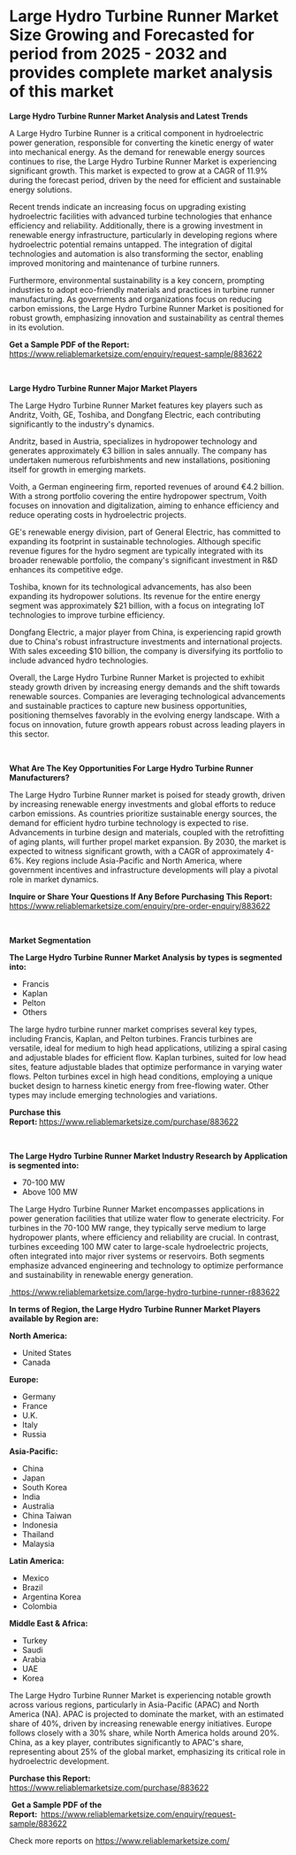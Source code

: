 <p><h1>Large Hydro Turbine Runner Market Size Growing and Forecasted for period from 2025 - 2032 and provides complete market analysis of this market</h1></p><p><strong>Large Hydro Turbine Runner Market Analysis and Latest Trends</strong></p>
<p><p>A Large Hydro Turbine Runner is a critical component in hydroelectric power generation, responsible for converting the kinetic energy of water into mechanical energy. As the demand for renewable energy sources continues to rise, the Large Hydro Turbine Runner Market is experiencing significant growth. This market is expected to grow at a CAGR of 11.9% during the forecast period, driven by the need for efficient and sustainable energy solutions.</p><p>Recent trends indicate an increasing focus on upgrading existing hydroelectric facilities with advanced turbine technologies that enhance efficiency and reliability. Additionally, there is a growing investment in renewable energy infrastructure, particularly in developing regions where hydroelectric potential remains untapped. The integration of digital technologies and automation is also transforming the sector, enabling improved monitoring and maintenance of turbine runners.</p><p>Furthermore, environmental sustainability is a key concern, prompting industries to adopt eco-friendly materials and practices in turbine runner manufacturing. As governments and organizations focus on reducing carbon emissions, the Large Hydro Turbine Runner Market is positioned for robust growth, emphasizing innovation and sustainability as central themes in its evolution.</p></p>
<p><strong>Get a Sample PDF of the Report:&nbsp;</strong> <a href="https://www.reliablemarketsize.com/enquiry/request-sample/883622?utm_campaign=2335&utm_medium=2&utm_source=Github&utm_content=ia&utm_term=24022025&utm_id=large-hydro-turbine-runner">https://www.reliablemarketsize.com/enquiry/request-sample/883622</a></p>
<p>&nbsp;</p>
<p><strong>Large Hydro Turbine Runner Major Market Players</strong></p>
<p><p>The Large Hydro Turbine Runner Market features key players such as Andritz, Voith, GE, Toshiba, and Dongfang Electric, each contributing significantly to the industry's dynamics. </p><p>Andritz, based in Austria, specializes in hydropower technology and generates approximately €3 billion in sales annually. The company has undertaken numerous refurbishments and new installations, positioning itself for growth in emerging markets.</p><p>Voith, a German engineering firm, reported revenues of around €4.2 billion. With a strong portfolio covering the entire hydropower spectrum, Voith focuses on innovation and digitalization, aiming to enhance efficiency and reduce operating costs in hydroelectric projects.</p><p>GE's renewable energy division, part of General Electric, has committed to expanding its footprint in sustainable technologies. Although specific revenue figures for the hydro segment are typically integrated with its broader renewable portfolio, the company's significant investment in R&D enhances its competitive edge.</p><p>Toshiba, known for its technological advancements, has also been expanding its hydropower solutions. Its revenue for the entire energy segment was approximately $21 billion, with a focus on integrating IoT technologies to improve turbine efficiency.</p><p>Dongfang Electric, a major player from China, is experiencing rapid growth due to China's robust infrastructure investments and international projects. With sales exceeding $10 billion, the company is diversifying its portfolio to include advanced hydro technologies.</p><p>Overall, the Large Hydro Turbine Runner Market is projected to exhibit steady growth driven by increasing energy demands and the shift towards renewable sources. Companies are leveraging technological advancements and sustainable practices to capture new business opportunities, positioning themselves favorably in the evolving energy landscape. With a focus on innovation, future growth appears robust across leading players in this sector.</p></p>
<p>&nbsp;</p>
<p><strong>What Are The Key Opportunities For Large Hydro Turbine Runner Manufacturers?</strong></p>
<p><p>The Large Hydro Turbine Runner market is poised for steady growth, driven by increasing renewable energy investments and global efforts to reduce carbon emissions. As countries prioritize sustainable energy sources, the demand for efficient hydro turbine technology is expected to rise. Advancements in turbine design and materials, coupled with the retrofitting of aging plants, will further propel market expansion. By 2030, the market is expected to witness significant growth, with a CAGR of approximately 4-6%. Key regions include Asia-Pacific and North America, where government incentives and infrastructure developments will play a pivotal role in market dynamics.</p></p>
<p><strong>Inquire or Share Your Questions If Any Before Purchasing This Report:</strong> <a href="https://www.reliablemarketsize.com/enquiry/pre-order-enquiry/883622?utm_campaign=2335&utm_medium=2&utm_source=Github&utm_content=ia&utm_term=24022025&utm_id=large-hydro-turbine-runner">https://www.reliablemarketsize.com/enquiry/pre-order-enquiry/883622</a></p>
<p>&nbsp;</p>
<p><strong>Market Segmentation</strong></p>
<p><strong>The Large Hydro Turbine Runner Market Analysis by types is segmented into:</strong></p>
<p><ul><li>Francis</li><li>Kaplan</li><li>Pelton</li><li>Others</li></ul></p>
<p><p>The large hydro turbine runner market comprises several key types, including Francis, Kaplan, and Pelton turbines. Francis turbines are versatile, ideal for medium to high head applications, utilizing a spiral casing and adjustable blades for efficient flow. Kaplan turbines, suited for low head sites, feature adjustable blades that optimize performance in varying water flows. Pelton turbines excel in high head conditions, employing a unique bucket design to harness kinetic energy from free-flowing water. Other types may include emerging technologies and variations.</p></p>
<p><strong>Purchase this Report:&nbsp;</strong><a href="https://www.reliablemarketsize.com/purchase/883622?utm_campaign=2335&utm_medium=2&utm_source=Github&utm_content=ia&utm_term=24022025&utm_id=large-hydro-turbine-runner">https://www.reliablemarketsize.com/purchase/883622</a></p>
<p>&nbsp;</p>
<p><strong>The Large Hydro Turbine Runner Market Industry Research by Application is segmented into:</strong></p>
<p><ul><li>70-100 MW</li><li>Above 100 MW</li></ul></p>
<p><p>The Large Hydro Turbine Runner Market encompasses applications in power generation facilities that utilize water flow to generate electricity. For turbines in the 70-100 MW range, they typically serve medium to large hydropower plants, where efficiency and reliability are crucial. In contrast, turbines exceeding 100 MW cater to large-scale hydroelectric projects, often integrated into major river systems or reservoirs. Both segments emphasize advanced engineering and technology to optimize performance and sustainability in renewable energy generation.</p></p>
<p><a href="https://www.reliablemarketsize.com/large-hydro-turbine-runner-r883622?utm_campaign=2335&utm_medium=2&utm_source=Github&utm_content=ia&utm_term=24022025&utm_id=large-hydro-turbine-runner">&nbsp;https://www.reliablemarketsize.com/large-hydro-turbine-runner-r883622</a></p>
<p><strong>In terms of Region, the Large Hydro Turbine Runner Market Players available by Region are:</strong></p>
<p>
    <p> <strong> North America: </strong>
        <ul>
            <li>United States</li>
            <li>Canada</li>
        </ul>
        </p> 
    <p> <strong> Europe: </strong>
        <ul>
            <li>Germany</li>
            <li>France</li>
            <li>U.K.</li>
            <li>Italy</li>
            <li>Russia</li>
        </ul>
        </p> 
    <p> <strong> Asia-Pacific: </strong>
        <ul>
            <li>China</li>
            <li>Japan</li>
            <li>South Korea</li>
            <li>India</li>
            <li>Australia</li>
            <li>China Taiwan</li>
            <li>Indonesia</li>
            <li>Thailand</li>
            <li>Malaysia</li>
        </ul>
        </p> 
    <p> <strong> Latin America: </strong>
        <ul>
            <li>Mexico</li>
            <li>Brazil</li>
            <li>Argentina Korea</li>
            <li>Colombia</li>
        </ul>
        </p> 
    <p> <strong> Middle East & Africa: </strong>
        <ul>
            <li>Turkey</li>
            <li>Saudi</li>
            <li>Arabia</li>
            <li>UAE</li>
            <li>Korea</li>
        </ul>
    </p>
    </p>
<p><p>The Large Hydro Turbine Runner Market is experiencing notable growth across various regions, particularly in Asia-Pacific (APAC) and North America (NA). APAC is projected to dominate the market, with an estimated share of 40%, driven by increasing renewable energy initiatives. Europe follows closely with a 30% share, while North America holds around 20%. China, as a key player, contributes significantly to APAC's share, representing about 25% of the global market, emphasizing its critical role in hydroelectric development.</p></p>
<p><strong>Purchase this Report: </strong><a href="https://www.reliablemarketsize.com/purchase/883622?utm_campaign=2335&utm_medium=2&utm_source=Github&utm_content=ia&utm_term=24022025&utm_id=large-hydro-turbine-runner">https://www.reliablemarketsize.com/purchase/883622</a></p>
<p>&nbsp;<strong>Get a Sample PDF of the Report:&nbsp;&nbsp;</strong><a href="https://www.reliablemarketsize.com/enquiry/request-sample/883622?utm_campaign=2335&utm_medium=2&utm_source=Github&utm_content=ia&utm_term=24022025&utm_id=large-hydro-turbine-runner">https://www.reliablemarketsize.com/enquiry/request-sample/883622</a></p>
<p><strong></strong></p>
<p>Check more reports on <a href="https://www.reliablemarketsize.com/?utm_campaign=2335&utm_medium=2&utm_source=Github&utm_content=ia&utm_term=24022025&utm_id=large-hydro-turbine-runner">https://www.reliablemarketsize.com/</a></p>